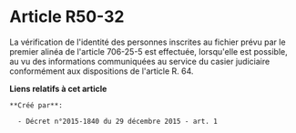 # Article R50-32

La vérification de l'identité des personnes inscrites au fichier prévu par le premier alinéa de l'article 706-25-5 est
effectuée, lorsqu'elle est possible, au vu des informations communiquées au service du casier judiciaire conformément aux
dispositions de l'article R. 64.

**Liens relatifs à cet article**

	**Créé par**:

	  - Décret n°2015-1840 du 29 décembre 2015 - art. 1
